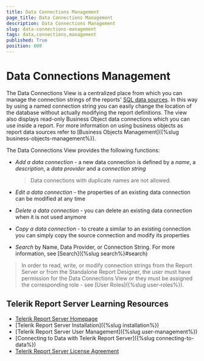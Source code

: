 ```yaml
---
title: Data Connections Management
page_title: Data Connections Management
description: Data Connections Management
slug: data-connections-management
tags: data,connections,management
published: True
position: 600
---
```


# Data Connections Management

The Data Connections View is a centralized place from which you can manage the connection strings of the reports' [SQL data sources](https://docs.telerik.com/reporting/sqldatasource). In this way by using a named connection string you can easily change the location of the database without actually modifying the report definitions. The view also displays read-only Business Object data connections which you can use inside a report. For more information on using business objects as report data sources refer to [Business Objects Management]({%slug business-objects-management%}).

The Data Connections View provides the following functions:

* _Add a data connection_ - a new data connection is defined by a _name_, a _description_, a _data provider_ and a _connection string_

	> Data connections with duplicate names are not allowed.

* _Edit a data connection_ - the properties of an existing data connection can be modified at any time
* _Delete a data connection_ - you can delete an existing data connection when it is not used anymore
* _Copy a data connection_ - to create a similar to an existing connection you can simply copy the source connection and modify its properties
* _Search_ by Name, Data Provider, or Connection String. For more information, see [Search]({%slug search%}#search)

> In order to read, write, or modify connection strings from the Report Server or from the Standalone Report Designer, the user must have permission for the Data Connections View or they must be assigned the corresponding role - see [User Roles]({%slug user-roles%}).

## Telerik Report Server Learning Resources

* [Telerik Report Server Homepage](https://www.telerik.com/report-server)
* [Telerik Report Server Installation]({%slug installation%})
* [Telerik Report Server User Management]({%slug user-management%})
* [Connecting to Data with Telerik Report Server]({%slug connecting-to-data%})
* [Telerik Report Server License Agreement](https://www.telerik.com/purchase/license-agreement/report-server)
